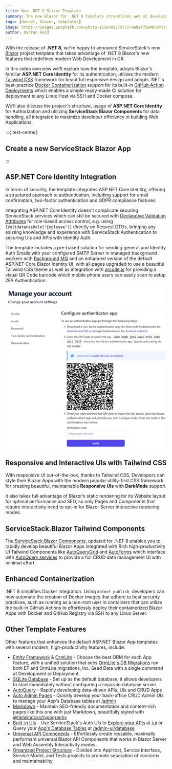 ```yaml
---
title: New .NET 8 Blazor Template
summary: The new Blazor for .NET 8 template streamlines web UI development in C#.
tags: [dotnet, blazor, templates]
image: https://images.unsplash.com/photo-1516491575772-bab9f75948c0?crop=entropy&fit=crop&h=1000&w=2000
author: Darren Reid
---
```


With the release of **.NET 8**, we're happy to announce ServiceStack's new [Blazor](https://blazor.web-templates.io/)
project template that takes advantage of .NET 8 Blazor's new features that redefines modern Web Development in C#.

In this video overview we'll explore how the template, adopts Blazor's familiar **ASP.NET Core Identity** 
for its authentication, utilizes the modern [Tailwind CSS](https://tailwindcss.com) framework for beautiful responsive design
and adopts .NET's best-practice
[Docker Containerization](https://learn.microsoft.com/en-us/dotnet/core/docker/publish-as-container) support for its built-in
[GitHub Action Deployments](https://blazor.web-templates.io/deploy) which enables a simple ready-made CI solution for deployment to any
Linux Host via SSH and Docker compose.

We’ll also discuss the project's structure, usage of **ASP.NET Core Identity** for Authorization and utilizing
**ServiceStack Blazor Components** for data handling, all integrated to maximize developer efficiency in building Web Applications.

<div class="flex justify-center">
    <lite-youtube class="w-full mx-4 my-4" width="560" height="315" videoid="hqyozHSL0Nk" style="background-image: url('https://img.youtube.com/vi/hqyozHSL0Nk/maxresdefault.jpg')"></lite-youtube>
</div>

:::{.text-center}
## Create a new ServiceStack Blazor App
:::

<div class="not-prose flex justify-center">
  <project-template template="blazor"></project-template>
</div>

## ASP.NET Core Identity Integration

In terms of security, the template integrates ASP.NET Core Identity, offering a structured approach to authentication,
including support for email confirmation, two-factor authentication and GDPR compliance features.

Integrating ASP.NET Core Identity doesn't complicate securing ServiceStack services which can still be secured with
[Declarative Validation Attributes](https://docs.servicestack.net/auth/authentication-and-authorization#declarative-validation-attributes)
for role-based access control, e.g. using `[ValidateHasRole("Employee")]` directly on Request DTOs, bringing any 
existing knowledge and experience with ServiceStack Authentication to securing UIs and APIs with Identity Auth.

The template includes a pre-baked solution for sending general and Identity Auth Emails with your configured SMTP Server
in managed background workers with [Background MQ](https://docs.servicestack.net/background-mq) and an enhanced version of the default 
ASP.NET Core Blazor Identity UI, with all pages upgraded to use a beautiful Tailwind CSS theme as well as integration with 
[qrcode.js](https://davidshimjs.github.io/qrcodejs/) 
for providing a visual QR Code barcode which mobile phone users can easily scan to setup 2FA Authentication:

![](/img/posts/net8-best-blazor/blazor-identityauth-qrcode.png)

## Responsive and Interactive UIs with Tailwind CSS

With responsive UI out-of-the-box, thanks to Tailwind CSS, Developers can style their Blazor Apps with the modern 
popular utility-first CSS framework for creating beautiful, maintainable **Responsive UIs** with **DarkMode** support

It also takes full advantage of Blazor’s static rendering for its Website layout for optimal performance and SEO,
so only Pages and Components that require interactivity need to opt-in for Blazor Server Interactive rendering modes.

## ServiceStack.Blazor Tailwind Components

The [ServiceStack.Blazor Components](https://blazor-gallery.jamstacks.net), updated for .NET 8 enables you to rapidly
develop beautiful Blazor Apps integrated with Rich high-productivity UI Tailwind Components like
[AutoQueryGrid](https://blazor-gallery.servicestack.net/gallery/autoquerygrid) and
[AutoForms](https://blazor-gallery.servicestack.net/gallery/autoform) which interface with
[AutoQuery services](https://docs.servicestack.net/autoquery/) to provide a full CRUD data management UI with minimal effort.

## Enhanced Containerization

.NET 8 simplifies Docker integration. Using `dotnet publish`, developers can now automate the creation of Docker images 
that adhere to best security practices, such as running as a non-root user in containers that can utilize the built-in 
GitHub Actions to effortlessly deploy their containerized Blazor Apps with Docker and GitHub Registry via SSH to any Linux Server.

## Other Template Features

Other features that enhances the default ASP.NET Blazor App templates with several modern, high-productivity features, include:

- [Entity Framework](https://learn.microsoft.com/ef/) & [OrmLite](https://docs.servicestack.net/ormlite/) - Choose the best ORM for each App feature, with a unified solution that sees [OrmLite's DB Migrations](https://docs.servicestack.net/ormlite/db-migrations) run both EF and OrmLite migrations, inc. Seed Data with a single command at Development or Deployment
- [SQLite Database](https://www.sqlite.org) - Set up as the default database, it allows developers to start immediately without configuring a separate database server
- [AutoQuery](https://docs.servicestack.net/autoquery/) - Rapidly developing data-driven APIs, UIs and CRUD Apps
- [Auto Admin Pages](https://www.youtube.com/watch?v=tt0ytzVVjEY) - Quickly develop your back-office CRUD Admin UIs to manage your App's Database tables at [/admin](https://blazor.web-templates.io/admin)
- [Markdown](https://docs.servicestack.net/razor-press/syntax) - Maintain SEO-friendly documentation and content-rich pages like this one with just Markdown, beautifully styled with [@tailwindcss/typography](https://tailwindcss.com/docs/typography-plugin)
- [Built-in UIs](https://servicestack.net/auto-ui) - Use ServiceStack's Auto UIs to [Explore your APIs](https://docs.servicestack.net/api-explorer) at [/ui](https://blazor.web-templates.io/ui/)
  or Query your [App's Database Tables](https://docs.servicestack.net/admin-ui-database) at [/admin-ui/database](https://blazor.web-templates.io/admin-ui/database)
- [Universal API Components](https://youtu.be/66DgLHExC9E) - Effortlessly create reusable, maximally performant universal Blazor API Components that works in Blazor Server and Web Assembly Interactivity modes
- [Organized Project Structure](https://docs.servicestack.net/physical-project-structure) - Divided into AppHost, Service Interface, Service Model, and Tests projects to promote separation of concerns and maintainability.